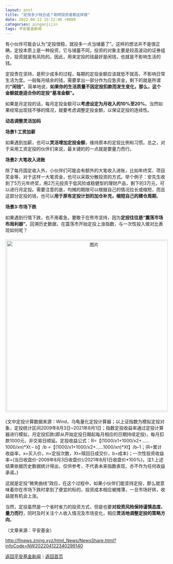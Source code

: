 ```yaml
---
layout: post
title: "定投多少钱合适？聪明投资者都这样做"
date: 2022-04-12 15:12:46 +0800
categories: pinganjijin
tags: 平安基金新闻
---
```

<p>有小伙伴可能会认为“定投很稳，就投多一点当储蓄了”。这样的想法并不是很正确，定投本质上是一种投资，它与储蓄不同，投资的对象主要是较高波动的证券组合，投资就是有风险的。因此，用来定投的钱最好是闲钱，也就是不影响生活的钱。</p>
 <p>定投贵在坚持，是积少成多的过程，每期的定投金额应该就低不就高，不影响日常生活为宜。一般每月结余的钱，需要拿出一部分作为应急资金，剩下的就是所谓的<strong>“闲钱”</strong>。简单地说，<strong>如果你的生活质量不因定投扣款而发生变化，那么，这个金额就是适合你的定投“基准金额”。</strong></p>
 <p>如果是月定投的话，每月定投金额可以<strong>考虑设定为月收入的10%至20%</strong>。当然如果经常出现钱不够的情况，就要考虑调整定投金额，以保证定投的连续性。</p>
 <p><strong>动态调整灵活加码</strong></p>
 <p><strong>场景1:工资加薪</strong></p>
 <p>如果遇到加薪，也可以<strong>灵活增加定投金额</strong>，维持原本的定投比例和习惯。总之，对于采用工资定投的伙伴们来说，最关键的的一点就是要量力而行。</p>
 <p><strong>场景2:大笔收入进账</strong></p>
 <p>除了每月固定收入外，小伙伴们可能会有额外的大笔收入进账，比如年终奖、项目奖金等，对于这样一大笔资金，也可以采取分散投资的方式。举个例子：安先生收到了5万元年终奖，用2万元投资于低风险或稳健型的理财产品，剩下的3万元，可以进行月定投。需要注意的是，均摊的期限可以根据自己的情况拉长或缩短，而且这部分定投的钱，也可以<strong>用于原有定投计划的加仓补充，缩短自己的建仓周期</strong>。</p>
 <p><strong>场景3:市场下跌</strong></p>
 <p>如果遇到行情下跌，也不用着急，要敢于在熊市坚持，因为<strong>定投往往是“震荡市场布局利器”</strong>。回溯历史数据，在震荡市开始定投上涨指数，与一次性投入做对比表现如何呢？</p>
 <center><img src="https://dfscdn.dfcfw.com/download/D25482792797258808149_w816h132.jpg" alt="图片" width="536" style="border:#d1d1d1 1px solid;padding:3px;margin:5px 0;" /></center><p>{文中定投计算数据来源：Wind，乌龟量化定投计算器；以上证指数为模拟定投对象，定投统计区间2009年8月3日~2021年8月1日；指数定投收益率通过定投计算器进行模拟，月定投扣款(即从开始定投日期起每月相应的日期持续定投)，每月扣款1000元，非交易日顺延。定投收益公式：R=【(1000/x1+1000/x2+……1000/xn)*Xt – b】/b =【(1000/x1+1000/x2+……1000/xn)*Xt】/b–1；(R=累计收益率，x=买入价，n=定投次数，Xt=赎回日成交价，b=成本)；一次性投资收益率=(当日收盘价-2009年8月3日收盘价)/2021年8月1日收盘价*100%}。注1:上述结果依据历史数据统计得出，仅供参考，不代表未来指数表现，亦不作为任何收益承诺。}</p>
 <p>这就是定投“微笑曲线”效应，在这个过程中，如果小伙伴们能坚持定投，那么就意味着你在市场下跌时拿到了便宜的标的，投资成本相应被摊薄，一旦市场好转，收益就有机会上涨。</p>
 <p>当然，定投虽然是一个省时省力的投资方式，但是也要<strong>对投资风险保持谨慎态度、量力而行</strong>，同时及时关注个人收入情况及市场变化，相应<strong>灵活地调整定投的策略方向</strong>。</p><p class="em_media">（文章来源：平安基金）</p>

<http://finews.zning.xyz/html_News/NewsShare.html?infoCode=NW202204122340299140>

[返回平安基金新闻](//finews.withounder.com/category/pinganjijin.html)｜[返回首页](//finews.withounder.com/)